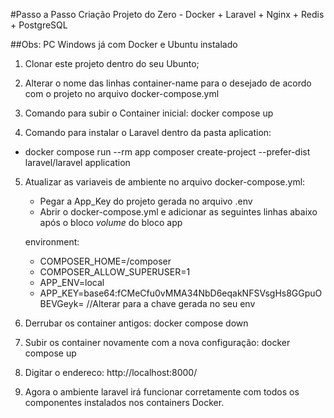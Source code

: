 #Passo a Passo Criação Projeto do Zero - Docker + Laravel + Nginx + Redis + PostgreSQL

##Obs: PC Windows já com Docker e Ubuntu instalado


1) Clonar este projeto dentro do seu Ubunto;

2) Alterar o nome das linhas container-name para o desejado de acordo com o projeto no arquivo docker-compose.yml

3) Comando para subir o Container inicial: docker compose up

4) Comando para instalar o Laravel dentro da pasta aplication: 
 - docker compose run --rm app composer create-project --prefer-dist laravel/laravel application

5) Atualizar as variaveis de ambiente no arquivo docker-compose.yml:
     - Pegar a App_Key do projeto gerada no arquivo .env
     - Abrir o docker-compose.yml e adicionar as seguintes linhas abaixo após o bloco *volume* do bloco app

    environment:
      - COMPOSER_HOME=/composer
      - COMPOSER_ALLOW_SUPERUSER=1
      - APP_ENV=local
      - APP_KEY=base64:fCMeCfu0vMMA34NbD6eqakNFSVsgHs8GGpuOBEVGeyk= //Alterar para a chave gerada no seu env

6) Derrubar os container antigos: docker compose down

7) Subir os container novamente com a nova configuração: docker compose up

8) Digitar o endereco: http://localhost:8000/

9) Agora o ambiente laravel irá funcionar corretamente com todos os componentes instalados nos containers Docker.
